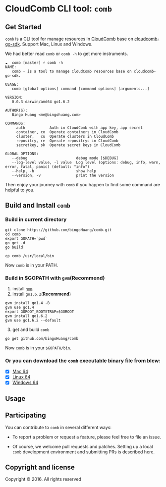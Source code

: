 CloudComb CLI tool: `comb`
==========================


## Get Started

`comb` is a CLI tool for manage resources in [CloudComb](http://c.163.com) base on [cloudcomb-go-sdk](https://github.com/bingoHuang/cloudcomb-go-sdk). Support Mac, Linux and Windows.

We had better read `comb` or `comb -h` to get more instruments.

```
☁  comb [master] ⚡ comb -h
NAME:
   comb - is a tool to manage CloudComb resources base on cloudcomb-go-sdk.

USAGE:
   comb [global options] command [command options] [arguments...]

VERSION:
   0.0.3 darwin/amd64 go1.6.2

AUTHOR(S):
   Bingo Huang <me@bingohuang.com>

COMMANDS:
     auth           Auth in CloudComb with app key, app secret
     container, co  Operate containers in CloudComb
     cluster,   cu  Operate clusters in CloudComb
     repositry, re  Operate repositrys in CloudComb
     secretkey, sk  Operate secret keys in CloudComb

GLOBAL OPTIONS:
   --debug                      debug mode [$DEBUG]
   --log-level value, -l value  Log level (options: debug, info, warn, error, fatal, panic) (default: "info")
   --help, -h                   show help
   --version, -v                print the version
```

Then enjoy your journey with `comb` if you happen to find some command are helpful to you.

## Build and Install `comb`

### Build in current directory
```
git clone https://github.com/bingoHuang/comb.git
cd comb
export GOPATH=`pwd`
go get -d
go build

cp comb /usr/local/bin

```

Now `comb` is in your PATH.

### Build in $GOPATH with `gvm`(**Recommend**)

1. install [`gvm`](https://github.com/moovweb/gvm)
2. install `go1.6.2`(**Recommend**)
```
gvm install go1.4 -B
gvm use go1.4
export GOROOT_BOOTSTRAP=$GOROOT
gvm install go1.6.2
gvm use go1.6.2 --default
```

3. get and build `comb`
```
go get github.com/bingoHuang/comb
```
Now `comb` is in your `$GOPATH/bin`.

### Or you can download the `comb` executable binary file from blew:

- [x] [Mac 64](http://nos.126.net/comb/comb_darwin_amd64_1.0.1)
- [x] [Linux 64](http://nos.126.net/comb/comb_linux_amd64_1.0.1)
- [x] [Windows 64](http://nos.126.net/comb/comb_windows_amd64_1.0.1.exe)

## Usage

## Participating

You can contribute to `comb` in several different ways:

* To report a problem or request a feature, please feel free to file an issue.

* Of course, we welcome pull requests and patches. Setting up a local `comb` development environment and submitting PRs is described here.


## Copyright and license
Copyright © 2016. All rights reserved